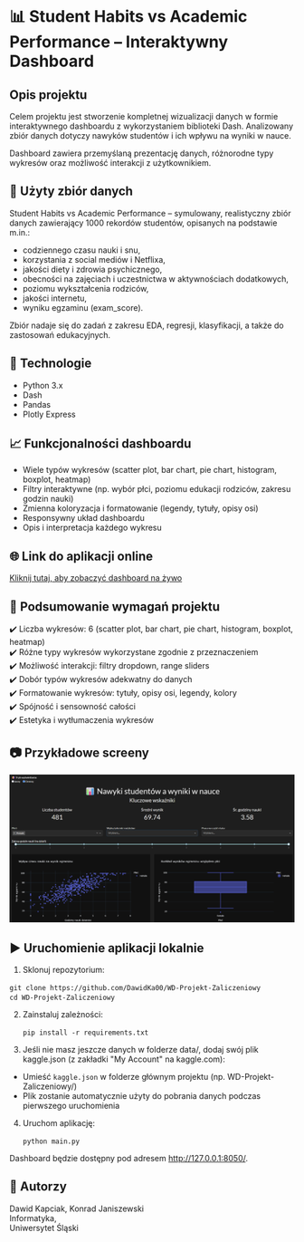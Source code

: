 # 📊 Student Habits vs Academic Performance – Interaktywny Dashboard

## Opis projektu

Celem projektu jest stworzenie kompletnej wizualizacji danych w formie interaktywnego dashboardu z wykorzystaniem biblioteki Dash. Analizowany zbiór danych dotyczy nawyków studentów i ich wpływu na wyniki w nauce.

Dashboard zawiera przemyślaną prezentację danych, różnorodne typy wykresów oraz możliwość interakcji z użytkownikiem.

## 📁 Użyty zbiór danych

Student Habits vs Academic Performance – symulowany, realistyczny zbiór danych zawierający 1000 rekordów studentów, opisanych na podstawie m.in.:
* codziennego czasu nauki i snu,
* korzystania z social mediów i Netflixa,
* jakości diety i zdrowia psychicznego,
* obecności na zajęciach i uczestnictwa w aktywnościach dodatkowych,
* poziomu wykształcenia rodziców,
* jakości internetu,
* wyniku egzaminu (exam_score).

Zbiór nadaje się do zadań z zakresu EDA, regresji, klasyfikacji, a także do zastosowań edukacyjnych.

## 🧰 Technologie

* Python 3.x
* Dash
* Pandas
* Plotly Express

## 📈 Funkcjonalności dashboardu

* Wiele typów wykresów (scatter plot, bar chart, pie chart, histogram, boxplot, heatmap)
* Filtry interaktywne (np. wybór płci, poziomu edukacji rodziców, zakresu godzin nauki)
* Zmienna koloryzacja i formatowanie (legendy, tytuły, opisy osi)
* Responsywny układ dashboardu
* Opis i interpretacja każdego wykresu

## 🌐 Link do aplikacji online

[Kliknij tutaj, aby zobaczyć dashboard na żywo](https://wd-projekt-zaliczeniowy.onrender.com/)

## 📝 Podsumowanie wymagań projektu

✔️ Liczba wykresów: 6 (scatter plot, bar chart, pie chart, histogram, boxplot, heatmap)  
✔️ Różne typy wykresów wykorzystane zgodnie z przeznaczeniem  
✔️ Możliwość interakcji: filtry dropdown, range sliders  
✔️ Dobór typów wykresów adekwatny do danych  
✔️ Formatowanie wykresów: tytuły, opisy osi, legendy, kolory  
✔️ Spójność i sensowność całości  
✔️ Estetyka i wytłumaczenia wykresów

## 📷 Przykładowe screeny

![dashboard-1](assets/screen.png)

## ▶️ Uruchomienie aplikacji lokalnie

1. Sklonuj repozytorium:

`git clone https://github.com/DawidKa00/WD-Projekt-Zaliczeniowy` \
`cd WD-Projekt-Zaliczeniowy`

2. Zainstaluj zależności:

    `pip install -r requirements.txt`


3. Jeśli nie masz jeszcze danych w folderze data/, dodaj swój plik kaggle.json (z zakładki "My Account" na kaggle.com):
   
* Umieść `kaggle.json` w folderze głównym projektu (np. WD-Projekt-Zaliczeniowy/)
* Plik zostanie automatycznie użyty do pobrania danych podczas pierwszego uruchomienia

4. Uruchom aplikację:

    `python main.py`

Dashboard będzie dostępny pod adresem http://127.0.0.1:8050/.

## 👤 Autorzy

Dawid Kapciak, Konrad Janiszewski  
Informatyka,  
Uniwersytet Śląski
